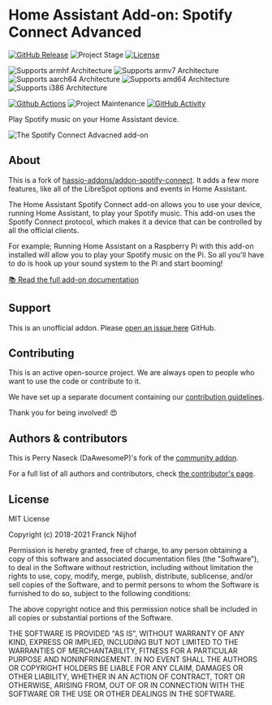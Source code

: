 # Home Assistant Add-on: Spotify Connect Advanced

[![GitHub Release][releases-shield]][releases]
![Project Stage][project-stage-shield]
[![License][license-shield]](LICENSE.md)

![Supports armhf Architecture][armhf-shield]
![Supports armv7 Architecture][armv7-shield]
![Supports aarch64 Architecture][aarch64-shield]
![Supports amd64 Architecture][amd64-shield]
![Supports i386 Architecture][i386-shield]

[![Github Actions][github-actions-shield]][github-actions]
![Project Maintenance][maintenance-shield]
[![GitHub Activity][commits-shield]][commits]

Play Spotify music on your Home Assistant device.

![The Spotify Connect Advacned add-on](images/screenshot.png)

## About

This is a fork of [hassio-addons/addon-spotify-connect](https://github.com/hassio-addons/addon-spotify-connect). It adds a few more features, like all of the LibreSpot options and events in Home Assistant.

The Home Assistant Spotify Connect add-on allows you to use your device,
running Home Assistant, to play your Spotify music. This add-on uses the
Spotify Connect protocol, which makes it a device that can be controlled
by all the official clients.

For example; Running Home Assistant on a Raspberry Pi with this add-on
installed will allow you to play your Spotify music on the Pi. So all you'll
have to do is hook up your sound system to the Pi and start booming!

[:books: Read the full add-on documentation][docs]

## Support

This is an unofficial addon. Please [open an issue here][issue] GitHub.

## Contributing

This is an active open-source project. We are always open to people who want to
use the code or contribute to it.

We have set up a separate document containing our
[contribution guidelines](CONTRIBUTING.md).

Thank you for being involved! :heart_eyes:

## Authors & contributors

This is Perry Naseck (DaAwesomeP)'s fork of the [community addon](https://github.com/hassio-addons/addon-spotify-connect).

For a full list of all authors and contributors,
check [the contributor's page][contributors].

## License

MIT License

Copyright (c) 2018-2021 Franck Nijhof

Permission is hereby granted, free of charge, to any person obtaining a copy
of this software and associated documentation files (the "Software"), to deal
in the Software without restriction, including without limitation the rights
to use, copy, modify, merge, publish, distribute, sublicense, and/or sell
copies of the Software, and to permit persons to whom the Software is
furnished to do so, subject to the following conditions:

The above copyright notice and this permission notice shall be included in all
copies or substantial portions of the Software.

THE SOFTWARE IS PROVIDED "AS IS", WITHOUT WARRANTY OF ANY KIND, EXPRESS OR
IMPLIED, INCLUDING BUT NOT LIMITED TO THE WARRANTIES OF MERCHANTABILITY,
FITNESS FOR A PARTICULAR PURPOSE AND NONINFRINGEMENT. IN NO EVENT SHALL THE
AUTHORS OR COPYRIGHT HOLDERS BE LIABLE FOR ANY CLAIM, DAMAGES OR OTHER
LIABILITY, WHETHER IN AN ACTION OF CONTRACT, TORT OR OTHERWISE, ARISING FROM,
OUT OF OR IN CONNECTION WITH THE SOFTWARE OR THE USE OR OTHER DEALINGS IN THE
SOFTWARE.

[aarch64-shield]: https://img.shields.io/badge/aarch64-yes-green.svg
[amd64-shield]: https://img.shields.io/badge/amd64-yes-green.svg
[armhf-shield]: https://img.shields.io/badge/armhf-no-red.svg
[armv7-shield]: https://img.shields.io/badge/armv7-yes-green.svg
[commits-shield]: https://img.shields.io/github/commit-activity/y/DaAwesomeP/ha-addon-spotify-connect-advanced.svg
[commits]: https://github.com/DaAwesomeP/ha-addon-spotify-connect-advanced/commits/main
[contributors]: https://github.com/DaAwesomeP/ha-addon-spotify-connect-advanced/graphs/contributors
[docs]: https://github.com/DaAwesomeP/ha-addon-spotify-connect-advanced/blob/main/spotify/DOCS.md
[frenck]: https://github.com/frenck
[github-actions-shield]: https://github.com/DaAwesomeP/ha-addon-spotify-connect-advanced/workflows/CI/badge.svg
[github-actions]: https://github.com/DaAwesomeP/ha-addon-spotify-connect-advanced/actions
[i386-shield]: https://img.shields.io/badge/i386-yes-green.svg
[issue]: https://github.com/DaAwesomeP/ha-addon-spotify-connect-advanced/issues
[license-shield]: https://img.shields.io/github/license/DaAwesomeP/ha-addon-spotify-connect-advanced.svg
[maintenance-shield]: https://img.shields.io/maintenance/yes/2021.svg
[project-stage-shield]: https://img.shields.io/badge/project%20stage-experimental-yellow.svg
[releases-shield]: https://img.shields.io/github/release/DaAwesomeP/ha-addon-spotify-connect-advanced.svg
[releases]: https://github.com/DaAwesomeP/ha-addon-spotify-connect-advanced/releases
